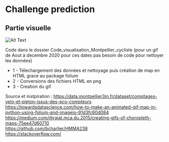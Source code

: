 # Challenge prediction


## Partie visuelle
 
![Alt Text](Gif/Montpellier_cycliste.gif)

Code dans le dossier Code_visualisation_Montpellier_cycliste (pour un gif de Aout à decembre 2020 pour ces dates pas besoin de code pour nettoyer les données)

+ 1 - Télechargement des données et nettoyage puis création de map en HTML grace au package folium
+ 2 - Conversions des fichiers HTML en png
+ 3 - Creation du gif

Source et instpiration : https://data.montpellier3m.fr/dataset/comptages-velo-et-pieton-issus-des-eco-compteurs  
                         https://towardsdatascience.com/how-to-make-an-animated-gif-map-in-python-using-folium-and-imageio-91d3fc60d084  
                         https://medium.com/@rajat.mca.du.2015/creating-gifs-of-choropleth-maps-75ee47d60710  
                         https://github.com/bcharlier/HMMA238  
                         https://stackoverflow.com/  
